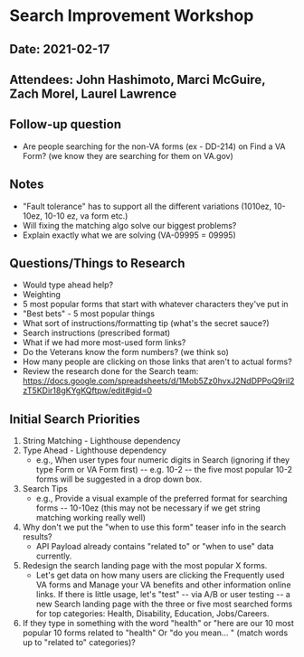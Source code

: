 # Search Improvement Workshop
## Date: 2021-02-17
## Attendees: John Hashimoto, Marci McGuire, Zach Morel, Laurel Lawrence

## Follow-up question
- Are people searching for the non-VA forms (ex - DD-214) on Find a VA Form? (we know they are searching for them on VA.gov)

## Notes
- "Fault tolerance" has to support all the different variations (1010ez, 10-10ez, 10-10 ez, va form etc.)
- Will fixing the matching algo solve our biggest problems?
- Explain exactly what we are solving (VA-09995 = 09995)

## Questions/Things to Research
- Would type ahead help?
- Weighting
- 5 most popular forms that start with whatever characters they've put in
- "Best bets" - 5 most popular things
- What sort of instructions/formatting tip (what's the secret sauce?)
- Search instructions (prescribed format)
- What if we had more most-used form links?
- Do the Veterans know the form numbers? (we think so)
- How many people are clicking on those links that aren't to actual forms?
- Review the research done for the Search team: https://docs.google.com/spreadsheets/d/1Mob5Zz0hvxJ2NdDPPoQ9ril2zT5KDir18gKYgKQftpw/edit#gid=0


## Initial Search Priorities
1. String Matching - Lighthouse dependency
2. Type Ahead - Lighthouse dependency
    -  e.g., When user types four numeric digits in Search (ignoring if they type Form or VA Form first) -- e.g. 10-2 -- the five most popular 10-2 forms will be suggested in a drop down box.
4. Search Tips
    - e.g., Provide a visual example of the preferred format for searching forms -- 10-10ez (this may not be necessary if we get string matching working really well)
6. Why don't we put the "when to use this form" teaser info in the search results?
    - API Payload already contains "related to" or "when to use" data currently.
7. Redesign the search landing page with the most popular X forms.
    - Let's get data on how many users are clicking the Frequently used VA forms and Manage your VA benefits and other information online links.  If there is little usage, let's "test" -- via A/B or user testing -- a new Search landing page with the three or five most searched forms for top categories: Health, Disability, Education, Jobs/Careers.
9. If they type in something with the word "health" or "here are our 10 most popular 10 forms related to "health"  Or "do you mean... " (match words up to "related to" categories)?
